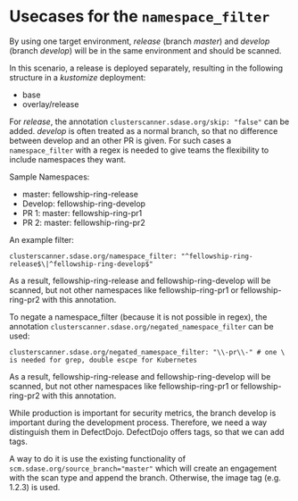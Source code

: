 # Usecases for the `namespace_filter`
By using one target environment, _release_ (branch _master_) and _develop_ (branch _develop_) will be in the same environment and should be scanned.

In this scenario, a release is deployed separately, resulting in the following structure in a _kustomize_ deployment:
* base
* overlay/release

For _release_, the annotation `clusterscanner.sdase.org/skip: "false"` can be added.
_develop_ is often treated as a normal branch, so that no difference between develop and an other PR is given.
For such cases a `namespace_filter` with a regex is needed to give teams the flexibility to include namespaces they want.

Sample Namespaces:
* master: fellowship-ring-release
* Develop: fellowship-ring-develop
* PR 1: master: fellowship-ring-pr1
* PR 2: master: fellowship-ring-pr2

An example filter:
```
clusterscanner.sdase.org/namespace_filter: "^fellowship-ring-release$\|^fellowship-ring-develop$"
```
As a result, fellowship-ring-release and fellowship-ring-develop will be scanned, but not other namespaces like fellowship-ring-pr1 or fellowship-ring-pr2 with this annotation.

To negate a namespace_filter (because it is not possible in regex), the annotation `clusterscanner.sdase.org/negated_namespace_filter` can be used:
```
clusterscanner.sdase.org/negated_namespace_filter: "\\-pr\\-" # one \ is needed for grep, double escpe for Kubernetes
```
As a result, fellowship-ring-release and fellowship-ring-develop will be scanned, but not other namespaces like fellowship-ring-pr1 or fellowship-ring-pr2 with this annotation.

While production is important for security metrics, the branch develop is important during the development process.
Therefore, we need a way distinguish them in DefectDojo. DefectDojo offers tags, so that we can add tags.

A way to do it is use the existing functionality of
`scm.sdase.org/source_branch="master"`
which will create an engagement with the scan type and append the branch. Otherwise, the image tag (e.g. 1.2.3) is used.
